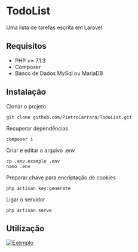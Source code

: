 # TodoList
Uma lista de tarefas escrita em Laravel

## Requisitos

* PHP >= 7.1.3
* Composer
* Banco de Dados MySql ou MariaDB

## Instalação

Clonar o projeto
```
git clone github.com/PietroCarrara/TodoList.git
```

Recuperar dependências
```
composer i
```

Criar e editar o arquivo .env
```
cp .env.example .env
nano .env
```

Preparar chave para encriptação de cookies
```
php artisan key:generate
```

Ligar o servidor
```
php artisan serve
```

## Utilização
[![Exemplo](https://i.imgur.com/XQHS51I.png)](https://imgur.com/saVB4Jy)
